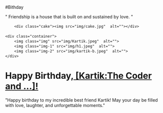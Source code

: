 #Bithday
<!DOCTYPE html>
<html>
<head>
  <title>Happy Birthday!</title>
 
</head>
<body>
    <div class="header"> <span>"</span> Friendship is a house that is built on and sustained by love. <span>"</span>  </div>
    
        <div class="cake"><img src="img/cake.jpg"  alt=""></div>
    
    <div class="container">
        <img class="img" src="img/Kartik.jpeg"  alt="">        
        <img class="img-1" src="img/h1.jpeg"  alt="">
        <img class="img-2" src="img/kartik-b.jpeg"  alt="">
    </div>
  <h1>Happy Birthday,<a href="https://www.google.com/search?q=hacker+img&tbm=isch&ved=2ahUKEwiAh5Lgpv3-AhWFqGMGHUTpAhkQ2-cCegQIABAA&oq=hacker&gs_lcp=CgNpbWcQARgAMgcIABCKBRBDMgoIABCKBRCxAxBDMgoIABCKBRCxAxBDMgoIABCKBRCxAxBDMgoIABCKBRCxAxBDMgoIABCKBRCxAxBDMgoIABCKBRCxAxBDMgoIABCKBRCxAxBDMgcIABCKBRBDMggIABCABBCxAzoECCMQJzoFCAAQgAQ6CwgAEIAEELEDEIMBUP4SWNUaYJMoaABwAHgAgAHmBIgBswuSAQcwLjYuNS0xmAEAoAEBqgELZ3dzLXdpei1pbWfAAQE&sclient=img&ei=4EdlZICXK4XRjuMPxNKLyAE&bih=533&biw=1266#imgrc=AOoa-DRBVXN6IM"> [Kartik:The Coder and ...]!</a></h1>
  <p>"Happy birthday to my incredible best friend<span id="bestie"> Kartik</span>! May your day be filled with love, laughter, and unforgettable moments."</p>
  <canvas id="confetti"></canvas>
  
  <script>
    function createConfetti() {
      const canvas = document.getElementById('confetti');
      const context = canvas.getContext('2d');
      
      const colors = ['#ff0066', '#00bfff', '#ffcc00', '#33cc33', '#ff33cc'];
      
      canvas.width = window.innerWidth;
      canvas.height = window.innerHeight;
      
      function randomInRange(min, max) {
        return Math.random() * (max - min) + min;
      }
      
      function Confetti() {
        this.x = randomInRange(0, canvas.width);
        this.y = randomInRange(-canvas.height, -10);
        this.rotation = randomInRange(0, 2 * Math.PI);
        this.color = colors[Math.floor(randomInRange(0, colors.length))];
        this.speed = randomInRange(2, 4);
        this.radius = randomInRange(5, 10);
      }
      
      Confetti.prototype.update = function() {
        this.y += this.speed;
        
        if (this.y > canvas.height) {
          this.y = randomInRange(-canvas.height, -10);
        }
      }
      
      Confetti.prototype.draw = function() {
        context.beginPath();
        context.save();
        context.translate(this.x, this.y);
        context.rotate(this.rotation);
        context.fillStyle = this.color;
        context.fillRect(-this.radius, -this.radius, 2 * this.radius, 2 * this.radius);
        context.restore();
        context.closePath();
      }
      
      const confettiCount = 100;
      const confetti = [];
      
      for (let i = 0; i < confettiCount; i++) {
        confetti.push(new Confetti());
      }
      
      function loop() {
        context.clearRect(0, 0, canvas.width, canvas.height);
        
        for (let i = 0; i < confetti.length; i++) {
          confetti[i].update();
          confetti[i].draw();
        }
        
        requestAnimationFrame(loop);
      }
      
      loop();
    }
    
    createConfetti();
  </script>
</body>
</html>
